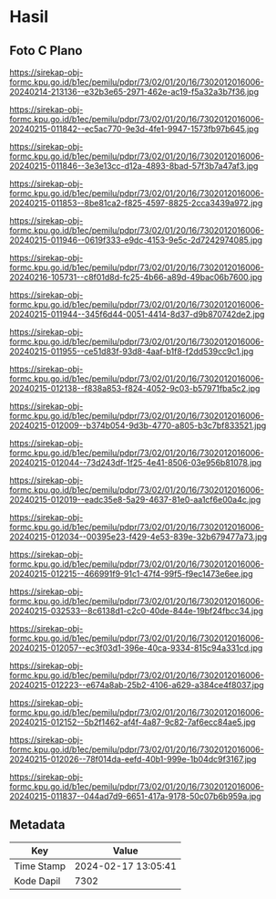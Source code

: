# Hasil

## Foto C Plano

https://sirekap-obj-formc.kpu.go.id/b1ec/pemilu/pdpr/73/02/01/20/16/7302012016006-20240214-213136--e32b3e65-2971-462e-ac19-f5a32a3b7f36.jpg

https://sirekap-obj-formc.kpu.go.id/b1ec/pemilu/pdpr/73/02/01/20/16/7302012016006-20240215-011842--ec5ac770-9e3d-4fe1-9947-1573fb97b645.jpg

https://sirekap-obj-formc.kpu.go.id/b1ec/pemilu/pdpr/73/02/01/20/16/7302012016006-20240215-011846--3e3e13cc-d12a-4893-8bad-57f3b7a47af3.jpg

https://sirekap-obj-formc.kpu.go.id/b1ec/pemilu/pdpr/73/02/01/20/16/7302012016006-20240215-011853--8be81ca2-f825-4597-8825-2cca3439a972.jpg

https://sirekap-obj-formc.kpu.go.id/b1ec/pemilu/pdpr/73/02/01/20/16/7302012016006-20240215-011946--0619f333-e9dc-4153-9e5c-2d7242974085.jpg

https://sirekap-obj-formc.kpu.go.id/b1ec/pemilu/pdpr/73/02/01/20/16/7302012016006-20240216-105731--c8f01d8d-fc25-4b66-a89d-49bac06b7600.jpg

https://sirekap-obj-formc.kpu.go.id/b1ec/pemilu/pdpr/73/02/01/20/16/7302012016006-20240215-011944--345f6d44-0051-4414-8d37-d9b870742de2.jpg

https://sirekap-obj-formc.kpu.go.id/b1ec/pemilu/pdpr/73/02/01/20/16/7302012016006-20240215-011955--ce51d83f-93d8-4aaf-b1f8-f2dd539cc9c1.jpg

https://sirekap-obj-formc.kpu.go.id/b1ec/pemilu/pdpr/73/02/01/20/16/7302012016006-20240215-012138--f838a853-f824-4052-9c03-b57971fba5c2.jpg

https://sirekap-obj-formc.kpu.go.id/b1ec/pemilu/pdpr/73/02/01/20/16/7302012016006-20240215-012009--b374b054-9d3b-4770-a805-b3c7bf833521.jpg

https://sirekap-obj-formc.kpu.go.id/b1ec/pemilu/pdpr/73/02/01/20/16/7302012016006-20240215-012044--73d243df-1f25-4e41-8506-03e956b81078.jpg

https://sirekap-obj-formc.kpu.go.id/b1ec/pemilu/pdpr/73/02/01/20/16/7302012016006-20240215-012019--eadc35e8-5a29-4637-81e0-aa1cf6e00a4c.jpg

https://sirekap-obj-formc.kpu.go.id/b1ec/pemilu/pdpr/73/02/01/20/16/7302012016006-20240215-012034--00395e23-f429-4e53-839e-32b679477a73.jpg

https://sirekap-obj-formc.kpu.go.id/b1ec/pemilu/pdpr/73/02/01/20/16/7302012016006-20240215-012215--466991f9-91c1-47f4-99f5-f9ec1473e6ee.jpg

https://sirekap-obj-formc.kpu.go.id/b1ec/pemilu/pdpr/73/02/01/20/16/7302012016006-20240215-032533--8c6138d1-c2c0-40de-844e-19bf24fbcc34.jpg

https://sirekap-obj-formc.kpu.go.id/b1ec/pemilu/pdpr/73/02/01/20/16/7302012016006-20240215-012057--ec3f03d1-396e-40ca-9334-815c94a331cd.jpg

https://sirekap-obj-formc.kpu.go.id/b1ec/pemilu/pdpr/73/02/01/20/16/7302012016006-20240215-012223--e674a8ab-25b2-4106-a629-a384ce4f8037.jpg

https://sirekap-obj-formc.kpu.go.id/b1ec/pemilu/pdpr/73/02/01/20/16/7302012016006-20240215-012152--5b2f1462-af4f-4a87-9c82-7af6ecc84ae5.jpg

https://sirekap-obj-formc.kpu.go.id/b1ec/pemilu/pdpr/73/02/01/20/16/7302012016006-20240215-012026--78f014da-eefd-40b1-999e-1b04dc9f3167.jpg

https://sirekap-obj-formc.kpu.go.id/b1ec/pemilu/pdpr/73/02/01/20/16/7302012016006-20240215-011837--044ad7d9-6651-417a-9178-50c07b6b959a.jpg


## Metadata

| Key        | Value               |
| ---------- | ------------------- |
| Time Stamp | 2024-02-17 13:05:41 |
| Kode Dapil | 7302                |



